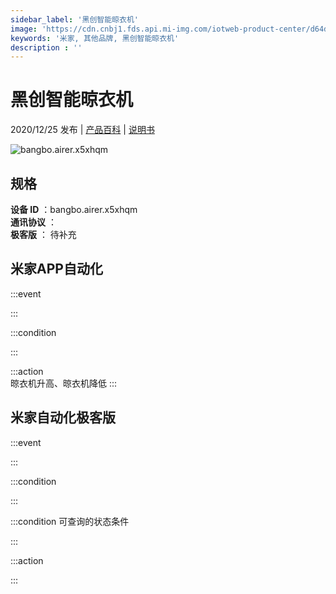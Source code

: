 ```yaml
---
sidebar_label: '黑创智能晾衣机'
image: 'https://cdn.cnbj1.fds.api.mi-img.com/iotweb-product-center/d64db876c716331fdd453044ab5c9d9f_黑创产品虚拟图168PX168PX.png?GalaxyAccessKeyId=AKVGLQWBOVIRQ3XLEW&Expires=9223372036854775807&Signature=oVKQ+UYwMnyLFVlvbxBY+Lj6X3w='
keywords: '米家, 其他品牌, 黑创智能晾衣机'
description : ''
---
```

# 黑创智能晾衣机

2020/12/25 发布 | [产品百科](https://home.mi.com/webapp/content/baike/product/index.html?model=bangbo.airer.x5xhqm/) | [说明书](https://home.mi.com/views/introduction.html?model=bangbo.airer.x5xhqm&region=cn)

![bangbo.airer.x5xhqm](https://cdn.cnbj1.fds.api.mi-img.com/iotweb-product-center/d64db876c716331fdd453044ab5c9d9f_黑创产品虚拟图168PX168PX.png?GalaxyAccessKeyId=AKVGLQWBOVIRQ3XLEW&Expires=9223372036854775807&Signature=oVKQ+UYwMnyLFVlvbxBY+Lj6X3w=)

## 规格  
> 
**设备 ID** ：bangbo.airer.x5xhqm  
**通讯协议** ：  
**极客版**  ： 待补充 


## 米家APP自动化  

:::event  

:::

:::condition  

:::

:::action   
晾衣机升高、晾衣机降低
:::

## 米家自动化极客版  

:::event  

:::

:::condition  

:::

:::condition 可查询的状态条件  

:::

:::action  

:::

        
